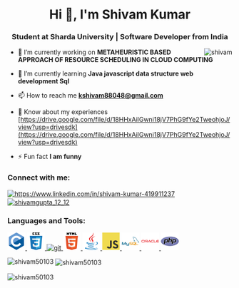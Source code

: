 <h1 align="center">Hi 👋, I'm Shivam Kumar</h1>
<h3 align="center">Student at Sharda University | Software Developer from India</h3>
<img src="https://media1.giphy.com/media/qgQUggAC3Pfv687qPC/giphy.gif" alt="shivam" align="right">



- 🔭 I’m currently working on **METAHEURISTIC BASED APPROACH OF RESOURCE SCHEDULING IN CLOUD COMPUTING**

- 🌱 I’m currently learning **Java javascript data structure web development Sql**

- 📫 How to reach me **kshivam88048@gmail.com**

- 📄 Know about my experiences [https://drive.google.com/file/d/18HHxAilGwni18jV7PhG9fYe2TweohjoJ/view?usp=drivesdk](https://drive.google.com/file/d/18HHxAilGwni18jV7PhG9fYe2TweohjoJ/view?usp=drivesdk)

- ⚡ Fun fact **I am funny**

<h3 align="left">Connect with me:</h3>
<p align="left">
<a href="https://linkedin.com/in/https://www.linkedin.com/in/shivam-kumar-419911237" target="blank"><img align="center" src="https://raw.githubusercontent.com/rahuldkjain/github-profile-readme-generator/master/src/images/icons/Social/linked-in-alt.svg" alt="https://www.linkedin.com/in/shivam-kumar-419911237" height="30" width="40" /></a>
<a href="https://instagram.com/shivamgupta_12_12" target="blank"><img align="center" src="https://raw.githubusercontent.com/rahuldkjain/github-profile-readme-generator/master/src/images/icons/Social/instagram.svg" alt="shivamgupta_12_12" height="30" width="40" /></a>
</p>

<h3 align="left">Languages and Tools:</h3>
<p align="left"> <a href="https://www.cprogramming.com/" target="_blank" rel="noreferrer"> <img src="https://raw.githubusercontent.com/devicons/devicon/master/icons/c/c-original.svg" alt="c" width="40" height="40"/> </a> <a href="https://www.w3schools.com/css/" target="_blank" rel="noreferrer"> <img src="https://raw.githubusercontent.com/devicons/devicon/master/icons/css3/css3-original-wordmark.svg" alt="css3" width="40" height="40"/> </a> <a href="https://git-scm.com/" target="_blank" rel="noreferrer"> <img src="https://www.vectorlogo.zone/logos/git-scm/git-scm-icon.svg" alt="git" width="40" height="40"/> </a> <a href="https://www.w3.org/html/" target="_blank" rel="noreferrer"> <img src="https://raw.githubusercontent.com/devicons/devicon/master/icons/html5/html5-original-wordmark.svg" alt="html5" width="40" height="40"/> </a> <a href="https://www.java.com" target="_blank" rel="noreferrer"> <img src="https://raw.githubusercontent.com/devicons/devicon/master/icons/java/java-original.svg" alt="java" width="40" height="40"/> </a> <a href="https://developer.mozilla.org/en-US/docs/Web/JavaScript" target="_blank" rel="noreferrer"> <img src="https://raw.githubusercontent.com/devicons/devicon/master/icons/javascript/javascript-original.svg" alt="javascript" width="40" height="40"/> </a> <a href="https://www.mysql.com/" target="_blank" rel="noreferrer"> <img src="https://raw.githubusercontent.com/devicons/devicon/master/icons/mysql/mysql-original-wordmark.svg" alt="mysql" width="40" height="40"/> </a> <a href="https://www.oracle.com/" target="_blank" rel="noreferrer"> <img src="https://raw.githubusercontent.com/devicons/devicon/master/icons/oracle/oracle-original.svg" alt="oracle" width="40" height="40"/> </a> <a href="https://www.php.net" target="_blank" rel="noreferrer"> <img src="https://raw.githubusercontent.com/devicons/devicon/master/icons/php/php-original.svg" alt="php" width="40" height="40"/> </a> </p>

<p><img align="left" src="https://github-readme-stats.vercel.app/api/top-langs?username=shivam50103&show_icons=true&locale=en&layout=compact" alt="shivam50103" /></p>

<p>&nbsp;<img align="center" src="https://github-readme-stats.vercel.app/api?username=shivam50103&show_icons=true&locale=en" alt="shivam50103" /></p>

<p><img align="center" src="https://github-readme-streak-stats.herokuapp.com/?user=shivam50103&" alt="shivam50103" /></p>
